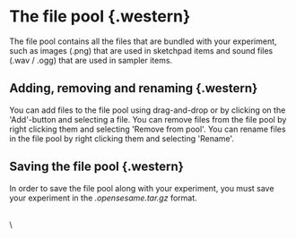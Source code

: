 The file pool {.western}
=============

The file pool contains all the files that are bundled with your
experiment, such as images (.png) that are used in sketchpad items and
sound files (.wav / .ogg) that are used in sampler items.

Adding, removing and renaming {.western}
-----------------------------

You can add files to the file pool using drag-and-drop or by clicking on
the 'Add'-button and selecting a file. You can remove files from the
file pool by right clicking them and selecting 'Remove from pool'. You
can rename files in the file pool by right clicking them and selecting
'Rename'.

Saving the file pool {.western}
--------------------

In order to save the file pool along with your experiment, you must save
your experiment in the *.opensesame.tar.gz* format.

\
\

